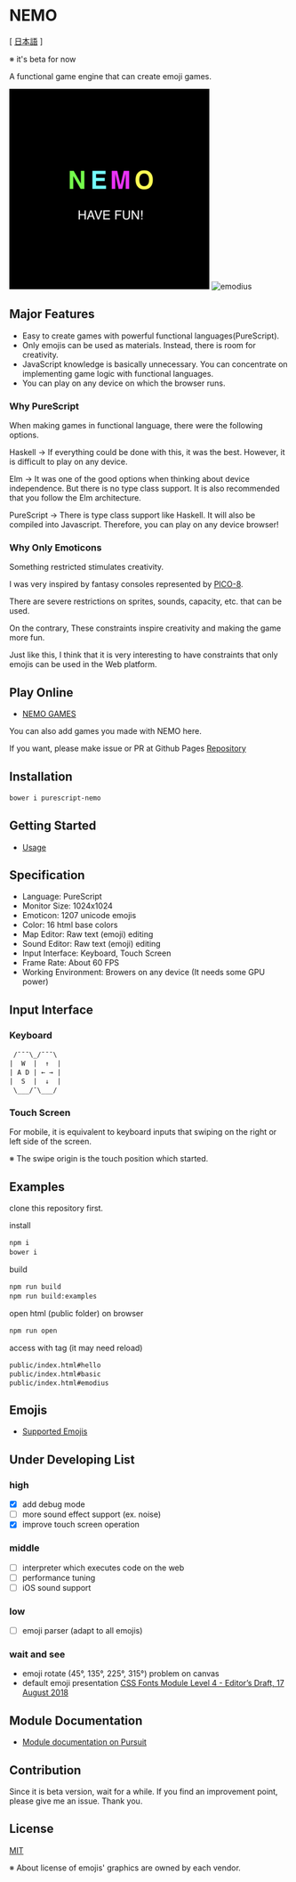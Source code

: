 # NEMO

[ [日本語](README.ja.md) ]

※ it's beta for now

A functional game engine that can create emoji games.

![nemo](nemo.png)
![emodius](https://opyapeus.github.io/nemo/img/emodius-half.gif)

## Major Features

- Easy to create games with powerful functional languages ​​(PureScript).
- Only emojis can be used as materials. Instead, there is room for creativity.
- JavaScript knowledge is basically unnecessary. You can concentrate on implementing game logic with functional languages.
- You can play on any device on which the browser runs.

### Why PureScript

When making games in functional language, there were the following options.

Haskell ->
If everything could be done with this, it was the best.
However, it is difficult to play on any device.

Elm ->
It was one of the good options when thinking about device independence.
But there is no type class support.
It is also recommended that you follow the Elm architecture.

PureScript ->
There is type class support like Haskell.
It will also be compiled into Javascript.
Therefore, you can play on any device browser!

### Why Only Emoticons

Something restricted stimulates creativity.

I was very inspired by fantasy consoles represented by [PICO-8](https://www.lexaloffle.com/pico-8.php).

There are severe restrictions on sprites, sounds, capacity, etc. that can be used.

On the contrary, These constraints inspire creativity and making the game more fun.

Just like this, I think that it is very interesting to have constraints that only emojis can be used in the Web platform.

## Play Online

- [NEMO GAMES](https://opyapeus.github.io/nemo/index.html)

You can also add games you made with NEMO here.

If you want, please make issue or PR at Github Pages [Repository](https://github.com/opyapeus/nemo)

## Installation

```sh
bower i purescript-nemo
```

## Getting Started

- [Usage](docs/usage.md)

## Specification

- Language: PureScript
- Monitor Size: 1024x1024
- Emoticon: 1207 unicode emojis
- Color: 16 html base colors
- Map Editor: Raw text (emoji) editing
- Sound Editor: Raw text (emoji) editing
- Input Interface: Keyboard, Touch Screen
- Frame Rate: About 60 FPS
- Working Environment: Browers on any device (It needs some GPU power)

## Input Interface

### Keyboard

```plain
 /¯¯¯\_/¯¯¯\
|  W  |  ↑  |
| A D | ← → |
|  S  |  ↓  |
 \___/¯\___/
 ```

### Touch Screen

For mobile, it is equivalent to keyboard inputs that swiping on the right or left side of the screen.

※ The swipe origin is the touch position which started.

## Examples

clone this repository first.

install

```sh
npm i
bower i
```

build

```sh
npm run build
npm run build:examples
```

open html (public folder) on browser

```sh
npm run open
```

access with tag (it may need reload)

```url
public/index.html#hello
public/index.html#basic
public/index.html#emodius
```

## Emojis

- [Supported Emojis](docs/emoji.md)

## Under Developing List

### high

- [x] add debug mode
- [ ] more sound effect support (ex. noise)
- [x] improve touch screen operation

### middle

- [ ] interpreter which executes code on the web
- [ ] performance tuning
- [ ] iOS sound support

### low

- [ ] emoji parser (adapt to all emojis)
  
### wait and see

- emoji rotate (45°, 135°, 225°, 315°) problem on canvas
- default emoji presentation [CSS Fonts Module Level 4 - Editor’s Draft, 17 August 2018](https://drafts.csswg.org/css-fonts-4/#font-variant-emoji-prop)

## Module Documentation

- [Module documentation on Pursuit](https://pursuit.purescript.org/packages/purescript-nemo/)

## Contribution

Since it is beta version, wait for a while.
If you find an improvement point, please give me an issue.
Thank you.

## License

[MIT](LICENSE)

※ About license of emojis' graphics are owned by each vendor.